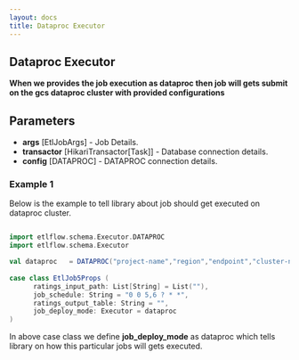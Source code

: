 ```yaml
---
layout: docs
title: Dataproc Executor
---
```


## Dataproc Executor

**When we provides the job execution as dataproc then job will gets submit on the gcs dataproc cluster with provided configurations**

## Parameters
* **args** [EtlJobArgs] - Job Details.
* **transactor** [HikariTransactor[Task]] - Database connection details. 
* **config** [DATAPROC] - DATAPROC connection details.

### Example 1
Below is the example to tell library about job should get executed on dataproc cluster. 


```scala mdoc

import etlflow.schema.Executor.DATAPROC
import etlflow.schema.Executor

val dataproc   = DATAPROC("project-name","region","endpoint","cluster-name")
       
case class EtlJob5Props (
      ratings_input_path: List[String] = List(""),
      job_schedule: String = "0 0 5,6 ? * *",
      ratings_output_table: String = "",
      job_deploy_mode: Executor = dataproc
)
```                     
In above case class we define **job_deploy_mode** as dataproc which tells library on how this particular jobs will gets executed.             
               